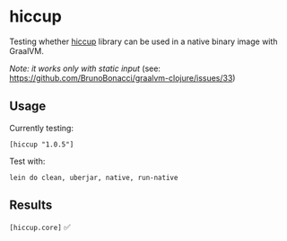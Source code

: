 # hiccup

Testing whether [hiccup](https://github.com/weavejester/hiccup) library can be used in a native binary image with GraalVM.

*Note: it works only with static input* (see: https://github.com/BrunoBonacci/graalvm-clojure/issues/33)

## Usage

Currently testing:

    [hiccup "1.0.5"]

Test with:

    lein do clean, uberjar, native, run-native

## Results
`[hiccup.core]` :white_check_mark:
